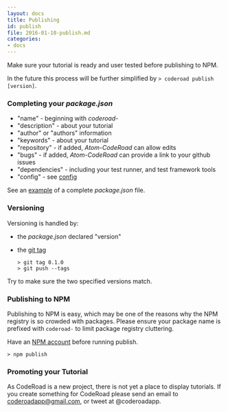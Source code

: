 ```yaml
---
layout: docs
title: Publishing
id: publish
file: 2016-01-10-publish.md
categories:
- docs
---
```

Make sure your tutorial is ready and user tested before publishing to NPM.

In the future this process will be further simplified by `> coderoad publish [version]`.

### Completing your *package.json*

* "name" - beginning with *coderoad-*
* "description" - about your tutorial
* "author" or "authors" information
* "keywords" - about your tutorial
* "repository" - if added, *Atom-CodeRoad* can allow edits
* "bugs" - if added, *Atom-CodeRoad* can provide a link to your github issues
* "dependencies" - including your test runner, and test framework tools
* "config" - see [config](#config)

See an [example](https://github.com/coderoad/coderoad-functional-school/blob/master/package.json) of a complete *package.json* file.

### Versioning

Versioning is handled by:

* the *package.json* declared "version"
* the [git tag](https://git-scm.com/book/en/v2/Git-Basics-Tagging)

      > git tag 0.1.0
      > git push --tags

Try to make sure the two specified versions match.

### Publishing to NPM

Publishing to NPM is easy, which may be one of the reasons why the NPM registry is so crowded with packages. Please ensure your package name is prefixed with `coderoad-` to limit package registry cluttering.

Have an [NPM account](https://www.npmjs.com/signup) before running publish.

    > npm publish


### Promoting your Tutorial

As CodeRoad is a new project, there is not yet a place to display tutorials. If you create something for CodeRoad please send an email to coderoadapp@gmail.com, or tweet at @coderoadapp.
